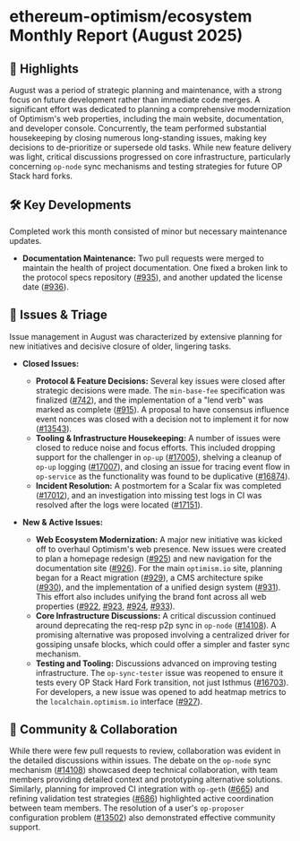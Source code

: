 # ethereum-optimism/ecosystem Monthly Report (August 2025)

## 🚀 Highlights
August was a period of strategic planning and maintenance, with a strong focus on future development rather than immediate code merges. A significant effort was dedicated to planning a comprehensive modernization of Optimism's web properties, including the main website, documentation, and developer console. Concurrently, the team performed substantial housekeeping by closing numerous long-standing issues, making key decisions to de-prioritize or supersede old tasks. While new feature delivery was light, critical discussions progressed on core infrastructure, particularly concerning `op-node` sync mechanisms and testing strategies for future OP Stack hard forks.

## 🛠️ Key Developments
Completed work this month consisted of minor but necessary maintenance updates.

- **Documentation Maintenance:** Two pull requests were merged to maintain the health of project documentation. One fixed a broken link to the protocol specs repository ([#935](https://github.com/ethereum-optimism/ecosystem/pull/935)), and another updated the license date ([#936](https://github.com/ethereum-optimism/ecosystem/pull/936)).

## 🐛 Issues & Triage
Issue management in August was characterized by extensive planning for new initiatives and decisive closure of older, lingering tasks.

- **Closed Issues:**
    - **Protocol & Feature Decisions:** Several key issues were closed after strategic decisions were made. The `min-base-fee` specification was finalized ([#742](https://github.com/ethereum-optimism/ecosystem/issues/742)), and the implementation of a "lend verb" was marked as complete ([#915](https://github.com/ethereum-optimism/ecosystem/issues/915)). A proposal to have consensus influence event nonces was closed with a decision not to implement it for now ([#13543](https://github.com/ethereum-optimism/ecosystem/issues/13543)).
    - **Tooling & Infrastructure Housekeeping:** A number of issues were closed to reduce noise and focus efforts. This included dropping support for the challenger in `op-up` ([#17005](https://github.com/ethereum-optimism/ecosystem/issues/17005)), shelving a cleanup of `op-up` logging ([#17007](https://github.com/ethereum-optimism/ecosystem/issues/17007)), and closing an issue for tracing event flow in `op-service` as the functionality was found to be duplicative ([#16874](https://github.com/ethereum-optimism/ecosystem/issues/16874)).
    - **Incident Resolution:** A postmortem for a Scalar fix was completed ([#17012](https://github.com/ethereum-optimism/ecosystem/issues/17012)), and an investigation into missing test logs in CI was resolved after the logs were located ([#17151](https://github.com/ethereum-optimism/ecosystem/issues/17151)).

- **New & Active Issues:**
    - **Web Ecosystem Modernization:** A major new initiative was kicked off to overhaul Optimism's web presence. New issues were created to plan a homepage redesign ([#925](https://github.com/ethereum-optimism/ecosystem/issues/925)) and new navigation for the documentation site ([#926](https://github.com/ethereum-optimism/ecosystem/issues/926)). For the main `optimism.io` site, planning began for a React migration ([#929](https://github.com/ethereum-optimism/ecosystem/issues/929)), a CMS architecture spike ([#930](https://github.com/ethereum-optimism/ecosystem/issues/930)), and the implementation of a unified design system ([#931](https://github.com/ethereum-optimism/ecosystem/issues/931)). This effort also includes unifying the brand font across all web properties ([#922](https://github.com/ethereum-optimism/ecosystem/issues/922), [#923](https://github.com/ethereum-optimism/ecosystem/issues/923), [#924](https://github.com/ethereum-optimism/ecosystem/issues/924), [#933](https://github.com/ethereum-optimism/ecosystem/issues/933)).
    - **Core Infrastructure Discussions:** A critical discussion continued around deprecating the req-resp p2p sync in `op-node` ([#14108](https://github.com/ethereum-optimism/ecosystem/issues/14108)). A promising alternative was proposed involving a centralized driver for gossiping unsafe blocks, which could offer a simpler and faster sync mechanism.
    - **Testing and Tooling:** Discussions advanced on improving testing infrastructure. The `op-sync-tester` issue was reopened to ensure it tests every OP Stack Hard Fork transition, not just Isthmus ([#16703](https://github.com/ethereum-optimism/ecosystem/issues/16703)). For developers, a new issue was opened to add heatmap metrics to the `localchain.optimism.io` interface ([#927](https://github.com/ethereum-optimism/ecosystem/issues/927)).

## 💬 Community & Collaboration
While there were few pull requests to review, collaboration was evident in the detailed discussions within issues. The debate on the `op-node` sync mechanism ([#14108](https://github.com/ethereum-optimism/ecosystem/issues/14108)) showcased deep technical collaboration, with team members providing detailed context and prototyping alternative solutions. Similarly, planning for improved CI integration with `op-geth` ([#665](https://github.com/ethereum-optimism/ecosystem/issues/665)) and refining validation test strategies ([#686](https://github.com/ethereum-optimism/ecosystem/issues/686)) highlighted active coordination between team members. The resolution of a user's `op-proposer` configuration problem ([#13502](https://github.com/ethereum-optimism/ecosystem/issues/13502)) also demonstrated effective community support.
